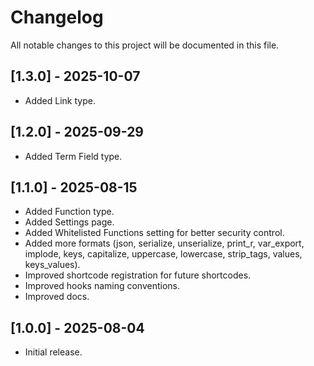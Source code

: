 # Changelog

All notable changes to this project will be documented in this file.

## [1.3.0] - 2025-10-07
- Added Link type.

## [1.2.0] - 2025-09-29
- Added Term Field type.

## [1.1.0] - 2025-08-15
- Added Function type.
- Added Settings page.
- Added Whitelisted Functions setting for better security control.
- Added more formats (json, serialize, unserialize, print_r, var_export, implode, keys, capitalize, uppercase, lowercase, strip_tags, values, keys_values).
- Improved shortcode registration for future shortcodes.
- Improved hooks naming conventions.
- Improved docs.

## [1.0.0] - 2025-08-04
- Initial release.

